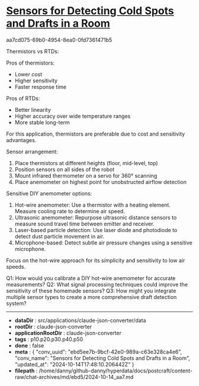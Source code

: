 # [Sensors for Detecting Cold Spots and Drafts in a Room](https://claude.ai/chat/ebd5ee7b-9bcf-42e0-989a-c63e328ca4e6)

aa7cd075-69b0-4954-8ea0-0fd7361471b5

 Thermistors vs RTDs:

Pros of thermistors:
- Lower cost
- Higher sensitivity
- Faster response time

Pros of RTDs:
- Better linearity
- Higher accuracy over wide temperature ranges
- More stable long-term

For this application, thermistors are preferable due to cost and sensitivity advantages.

Sensor arrangement:
1. Place thermistors at different heights (floor, mid-level, top)
2. Position sensors on all sides of the robot
3. Mount infrared thermometer on a servo for 360° scanning
4. Place anemometer on highest point for unobstructed airflow detection

Sensitive DIY anemometer options:
1. Hot-wire anemometer: Use a thermistor with a heating element. Measure cooling rate to determine air speed.
2. Ultrasonic anemometer: Repurpose ultrasonic distance sensors to measure sound travel time between emitter and receiver.
3. Laser-based particle detection: Use laser diode and photodiode to detect dust particle movement in air.
4. Microphone-based: Detect subtle air pressure changes using a sensitive microphone.

Focus on the hot-wire approach for its simplicity and sensitivity to low air speeds.

Q1: How would you calibrate a DIY hot-wire anemometer for accurate measurements?
Q2: What signal processing techniques could improve the sensitivity of these homemade sensors?
Q3: How might you integrate multiple sensor types to create a more comprehensive draft detection system?

---

* **dataDir** : src/applications/claude-json-converter/data
* **rootDir** : claude-json-converter
* **applicationRootDir** : claude-json-converter
* **tags** : p10.p20.p30.p40.p50
* **done** : false
* **meta** : {
  "conv_uuid": "ebd5ee7b-9bcf-42e0-989a-c63e328ca4e6",
  "conv_name": "Sensors for Detecting Cold Spots and Drafts in a Room",
  "updated_at": "2024-10-14T17:48:10.206442Z"
}
* **filepath** : /home/danny/github-danny/hyperdata/docs/postcraft/content-raw/chat-archives/md/ebd5/2024-10-14_aa7.md